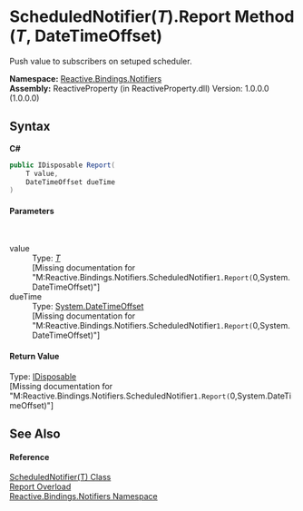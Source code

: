 # ScheduledNotifier(*T*).Report Method (*T*, DateTimeOffset)
 

Push value to subscribers on setuped scheduler.

**Namespace:**&nbsp;<a href="85d6a4d9-378c-3a5c-c6f0-5aaea99aa56b">Reactive.Bindings.Notifiers</a><br />**Assembly:**&nbsp;ReactiveProperty (in ReactiveProperty.dll) Version: 1.0.0.0 (1.0.0.0)

## Syntax

**C#**<br />
``` C#
public IDisposable Report(
	T value,
	DateTimeOffset dueTime
)
```


#### Parameters
&nbsp;<dl><dt>value</dt><dd>Type: <a href="96340c3e-5fca-1978-55d9-bbd75afa3b1a">*T*</a><br />\[Missing <param name="value"/> documentation for "M:Reactive.Bindings.Notifiers.ScheduledNotifier`1.Report(`0,System.DateTimeOffset)"\]</dd><dt>dueTime</dt><dd>Type: <a href="http://msdn2.microsoft.com/en-us/library/bb341783" target="_blank">System.DateTimeOffset</a><br />\[Missing <param name="dueTime"/> documentation for "M:Reactive.Bindings.Notifiers.ScheduledNotifier`1.Report(`0,System.DateTimeOffset)"\]</dd></dl>

#### Return Value
Type: <a href="http://msdn2.microsoft.com/en-us/library/aax125c9" target="_blank">IDisposable</a><br />\[Missing <returns> documentation for "M:Reactive.Bindings.Notifiers.ScheduledNotifier`1.Report(`0,System.DateTimeOffset)"\]

## See Also


#### Reference
<a href="96340c3e-5fca-1978-55d9-bbd75afa3b1a">ScheduledNotifier(T) Class</a><br /><a href="44b420c0-d139-0cf2-532c-295b3dafc487">Report Overload</a><br /><a href="85d6a4d9-378c-3a5c-c6f0-5aaea99aa56b">Reactive.Bindings.Notifiers Namespace</a><br />
